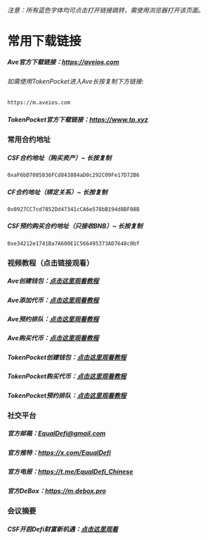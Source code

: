 ###### 注意：所有蓝色字体均可点击打开链接跳转，需使用浏览器打开该页面。

# 常用下载链接

##### Ave官方下载链接：<a target="_blank" href="https://aveios.com/download">https://aveios.com</a>
###### 如需使用TokenPocket进入Ave长按复制下方链接:
```bash
https://m.aveios.com
```
##### TokenPocket官方下载链接：<a target="_blank" href="https://www.tp.xyz/">https://www.tp.xyz</a>

### 常用合约地址 
##### CSF合约地址（购买资产）~  长按复制
```bash
0xaF6bD7085836FCd843884aD0c292C09Fe17D72B6
```
##### CF合约地址（绑定关系）~  长按复制
```bash
0x0927CC7cd7852Dd47341cCA6e578bB194d8BF08B
```
##### CSF预约购买合约地址（只接收BNB）~  长按复制
```bash
0xe34212e1741Ba7A600E1C566495373AD7648c0bf
```
### 视频教程（点击链接观看）
##### Ave创建钱包：<a target="_blank" href="https://equaldefi.oss-cn-hongkong.aliyuncs.com/video/Ave_Create_Wallet.mp4">点击这里观看教程</a>
##### Ave添加代币：<a target="_blank" href="https://equaldefi.oss-cn-hongkong.aliyuncs.com/video/Ave_Adds_Tokens.mp4">点击这里观看教程</a>
##### Ave预约排队：<a target="_blank" href="https://equaldefi.oss-cn-hongkong.aliyuncs.com/video/Ave_Appointment_Queue.mp4">点击这里观看教程</a>
##### Ave购买代币：<a target="_blank" href="https://equaldefi.oss-cn-hongkong.aliyuncs.com/video/Ave_Purchase.mp4">点击这里观看教程</a>
##### TokenPocket创建钱包：<a target="_blank" href="https://equaldefi.oss-cn-hongkong.aliyuncs.com/video/TP_Create_Wallet.mp4">点击这里观看教程</a>
##### TokenPocket购买代币：<a target="_blank" href="https://equaldefi.oss-cn-hongkong.aliyuncs.com/video/TP_Purchase.mp4">点击这里观看教程</a>
##### TokenPocket预约排队：<a target="_blank" href="https://equaldefi.oss-cn-hongkong.aliyuncs.com/video/TP_Appointment_Queue.mp4">点击这里观看教程</a>

### 社交平台
##### 官方邮箱：<a target="_blank" href="mailto:EqualDefi@gmail.com">EqualDefi@gmail.com</a>
##### 官方推特：<a target="_blank" href="https://x.com/EqualDefi">https://x.com/EqualDefi</a>
##### 官方电报：<a target="_blank" href="https://t.me/EqualDefi_Chinese">https://t.me/EqualDefi_Chinese</a>
##### 官方DeBox：<a target="_blank" href="https://m.debox.pro/group?id=660vqhfo&code=32wflxk6">https://m.debox.pro</a>

### 会议摘要
##### CSF开启Defi财富新机遇：<a target="_blank" href="https://meeting.tencent.com/crm/N8X9yJ7408">点击这里观看</a>

